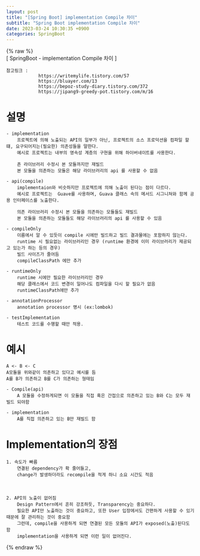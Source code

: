 ```yaml
---  
layout: post  
title: "[Spring Boot] implementation Compile 차이"  
subtitle: "Spring Boot implementation Compile 차이"  
date: 2023-03-24 10:30:35 +0900  
categories: SpringBoot  
---  
```

{% raw %}  
[ SpringBoot - implementation Compile 차이 ]  
  
	참고링크 :  
				https://writemylife.tistory.com/57  
				https://bluayer.com/13  
				https://bepoz-study-diary.tistory.com/372  
				https://jipang9-greedy-pot.tistory.com/m/16  
  
# 설명  
	- implementation  
		프로젝트에 의해 노출되는 API의 일부가 아닌, 프로젝트의 소스 프로덕션을 컴파일 할 떄, 요구되어지는(필요한) 의존성들을 말한다.  
		예시로 프로젝트는 내부의 영속성 계층의 구현을 위해 하이버네이트를 사용한다.  
  
		존 라이브러리 수정시 본 모듈까지만 재빌드  
		본 모듈을 의존하는 모듈은 해당 라이브러리의 api 를 사용할 수 없음  
  
	- api(compile)  
		implementaion와 비슷하지만 프로젝트에 의해 노출이 된다는 점이 다르다.  
		예시로 프로젝트는  Guave를 사용하며, Guava 클래스 속의 메서드 시그니쳐와 함께 공용 인터페이스를 노출한다.  
  
		의존 라이브러리 수정시 본 모듈을 의존하는 모듈들도 재빌드  
		본 모듈을 의존하는 모듈들도 해당 라이브러리의 api 를 사용할 수 있음  
  
	- compileOnly  
		이름에서 알 수 있듯이 compile 시에만 빌드하고 빌드 결과물에는 포함하지 않는다.  
		runtime 시 필요없는 라이브러리인 경우 (runtime 환경에 이미 라이브러리가 제공되고 있는가 하는 등의 경우)  
		빌드 사이즈가 줄어듬  
		compileClassPath 에만 추가  
  
	- runtimeOnly  
		runtime 시에만 필요한 라이브러리인 경우  
		해당 클래스에서 코드 변경이 일어나도 컴파일을 다시 할 필요가 없음  
		runtimeClassPath에만 추가  
  
	- annotationProcessor  
		annotation processor 명시 (ex:lombok)  
  
	- testImplementation  
		테스트 코드를 수행할 때만 적용.  
  
# 예시  
  
	A <- B <- C  
	A모듈을 위와같이 의존하고 있다고 예시를 듬  
	A를 B가 의존하고 B를 C가 의존하는 형태임  
  
	- Compile(api)  
		A 모듈을 수정하게되면 이 모듈을 직접 혹은 간접으로 의존하고 있는 B와 C는 모두 재빌드 되야함  
  
	- implementation  
		A를 직접 의존하고 있는 B만 재빌드 함  
  
# Implementation의 장점  
	1. 속도가 빠름  
		연결된 dependency가 확 줄어들고,  
		change가 발생하더라도 recompile을 적게 하니 소요 시간도 적음  
   
  
	2. API의 노출이 없어짐  
		Design Pattern에서 흔히 강조하듯, Transparency는 중요하다.  
		필요한 API만 노출하는 것이 중요하고, 또한 User 입장에서도 간편하게 사용할 수 있기 때문에 잘 관리하는 것이 중요함  
		그런데, compile을 사용하게 되면 연결된 모든 모듈의 API가 exposed(노출)된다도 함  
		implementation을 사용하게 되면 이런 일이 없어진다.  
  
{% endraw %}